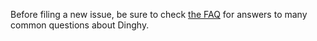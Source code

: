 Before filing a new issue, be sure to check [the FAQ](https://github.com/codekitchen/dinghy/blob/master/FAQ.md) for answers to many common questions about Dinghy.
